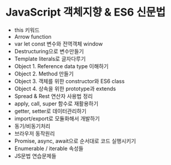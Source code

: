 <h1>JavaScript 객체지향 & ES6 신문법</h1>

- this 키워드 
- Arrow function
- var let const 변수와 전역객체 window
- Destructuring으로 변수만들기
- Template literals로 글자다루기
- Object 1. Reference data type 이해하기
- Object 2. Method 만들기
- Object 3. 객체를 위한 constructor와 ES6 class
- Object 4. 상속을 위한 prototype과 extends
- Spread & Rest 연산자 사용법 정리
- apply, call, super 함수로 재활용하기
- getter, setter로 데이터관리하기
- import/export로 모듈화해서 개발하기
- 동기/비동기처리
- 브라우저 동작원리
- Promise, async, await으로 순서대로 코드 실행시키기
- Enumerable / iterable 속성들
- JS문법 연습문제들
